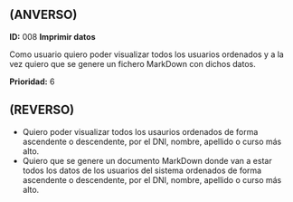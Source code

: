 ## **(ANVERSO)**
**ID:** 008 **Imprimir datos**

Como usuario quiero poder visualizar todos los usuarios ordenados y a la vez quiero que se genere un fichero MarkDown con dichos datos.

**Prioridad:** 6

## **(REVERSO)**
* Quiero poder visualizar todos los usaurios ordenados de forma ascendente o descendente, por el DNI, nombre, apellido o curso más alto.
* Quiero que se genere un documento MarkDown donde van a estar todos los datos de los usuarios del sistema ordenados de forma ascendente o descendente, por el DNI, nombre, apellido o curso más alto.
